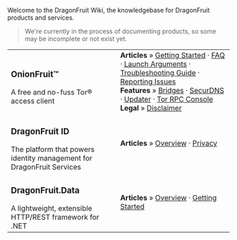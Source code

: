 Welcome to the DragonFruit Wiki, the knowledgebase for DragonFruit products and services.

> We're currently in the process of documenting products, so some may be incomplete or not exist yet.

<table class="table contents-table">
  <tbody>
    <tr>
      <td>
        <h3>OnionFruit™</h3> A free and no-fuss Tor® access client
      </td>
      <td>
        <strong>Articles</strong> » <a href="/wiki/onionfruit/getting-started">Getting Started</a> &middot; <a href="/wiki/onionfruit/faq">FAQ</a> &middot; <a href="/wiki/onionfruit/launch-args">Launch Arguments</a> &middot; <a href="/wiki/onionfruit/troubleshooting">Troubleshooting Guide</a> &middot; <a href="/wiki/onionfruit/reporting-issues">Reporting Issues</a>
        <br>
        <strong>Features</strong> » <a href="/wiki/onionfruit/components/bridges">Bridges</a> &middot; <a href="/wiki/onionfruit/components/securdns">SecurDNS</a> &middot; <a href="/wiki/onionfruit/components/updater">Updater</a> &middot; <a href="/wiki/onionfruit/components/tor-control">Tor RPC Console</a>
        <br>
        <strong>Legal</strong> » <a href="/wiki/onionfruit/legal/disclaimer">Disclaimer</a>
      </td>
    </tr>
    <tr>
      <td>
        <h3>DragonFruit ID</h3> The platform that powers identity management for DragonFruit Services
      </td>
      <td>
        <strong>Articles</strong> » <a href="/wiki/hina">Overview</a> &middot; <a href="/wiki/hina/legal/privacy">Privacy</a>
      </td>
    </tr>
    <tr>
      <td>
        <h3>DragonFruit.Data</h3> A lightweight, extensible HTTP/REST framework for .NET
      </td>
      <td>
        <strong>Articles</strong> » <a href="/wiki/rest-client">Overview</a> &middot; <a href="/wiki/rest-client/getting-started">Getting Started</a>
      </td>
    </tr>
  </tbody>
</table>
